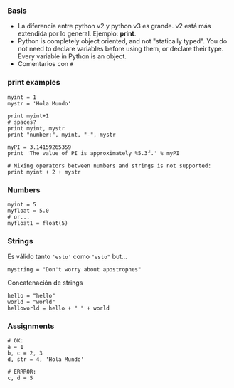 
### Basis

* La diferencia entre python v2 y python v3 es grande. v2 está más extendida por lo general. Ejemplo: **print**.
* Python is completely object oriented, and not "statically typed". You do not need to declare variables before using them, or declare their type. Every variable in Python is an object.
* Comentarios con `#`


### print examples

	myint = 1
	mystr = 'Hola Mundo'

	print myint+1
	# spaces?
	print myint, mystr  
	print "number:", myint, "-", mystr  

	myPI = 3.14159265359
	print 'The value of PI is approximately %5.3f.' % myPI
	
	# Mixing operators between numbers and strings is not supported:
	print myint + 2 + mystr


### Numbers

	myint = 5
	myfloat = 5.0
	# or...
	myfloat1 = float(5)

### Strings

Es válido tanto `'esto'` como `"esto"` but...

	mystring = "Don't worry about apostrophes"

Concatenación de strings

	hello = "hello"
	world = "world"
	helloworld = hello + " " + world
	
### Assignments  
	
	# OK: 
	a = 1
	b, c = 2, 3 
	d, str = 4, 'Hola Mundo'
	
	# ERRROR:
	c, d = 5